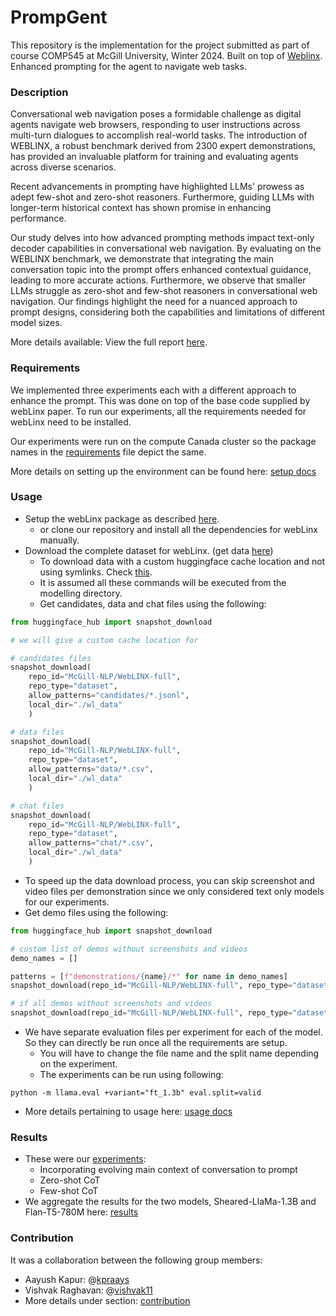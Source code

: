 # PrompGent
This repository is the implementation for the project submitted as part of course COMP545 at McGill University, Winter 2024. Built on top of [Weblinx](https://mcgill-nlp.github.io/weblinx/). Enhanced prompting for the agent to navigate web tasks.


### Description
Conversational web navigation poses a formidable challenge as digital agents navigate web browsers, responding to user instructions across multi-turn dialogues to accomplish real-world tasks. The introduction of WEBLINX, a robust benchmark derived from 2300 expert demonstrations, has provided an invaluable platform for training and evaluating agents across diverse scenarios.

Recent advancements in prompting have highlighted LLMs' prowess as adept few-shot and zero-shot reasoners. Furthermore, guiding LLMs with longer-term historical context has shown promise in enhancing performance.

Our study delves into how advanced prompting methods impact text-only decoder capabilities in conversational web navigation. By evaluating on the WEBLINX benchmark, we demonstrate that integrating the main conversation topic into the prompt offers enhanced contextual guidance, leading to more accurate actions. Furthermore, we observe that smaller LLMs struggle as zero-shot and few-shot reasoners in conversational web navigation. Our findings highlight the need for a nuanced approach to prompt designs, considering both the capabilities and limitations of different model sizes.

More details available: View the full report [here](./docs/report/report.pdf).

### Requirements
We implemented three experiments each with a different approach to enhance the prompt. This was done on top of the base code supplied by webLinx paper. To run our experiments, all the requirements needed for webLinx need to be installed.

Our experiments were run on the compute Canada cluster so the package names in the [requirements](./requirements.txt) file depict the same.

More details on setting up the environment can be found here: [setup docs](./docs/setup.md)

### Usage
- Setup the webLinx package as described [here](https://github.com/McGill-NLP/WebLINX).
  - or clone our repository and install all the dependencies for webLinx manually.
- Download the complete dataset for webLinx. (get data [here](https://huggingface.co/datasets/McGill-NLP/WebLINX))
  - To download data with a custom huggingface cache location and not using symlinks. Check [this](./scripts/data_process/get-data-scripts/get-cand-chat-data.py).
  - It is assumed all these commands will be executed from the modelling directory.
  - Get candidates, data and chat files using the following:
```python
from huggingface_hub import snapshot_download

# we will give a custom cache location for 

# candidates files
snapshot_download(
    repo_id="McGill-NLP/WebLINX-full", 
    repo_type="dataset",
    allow_patterns="candidates/*.jsonl", 
    local_dir="./wl_data"
    )

# data files
snapshot_download(
    repo_id="McGill-NLP/WebLINX-full", 
    repo_type="dataset", 
    allow_patterns="data/*.csv", 
    local_dir="./wl_data"
    )

# chat files
snapshot_download(
    repo_id="McGill-NLP/WebLINX-full", 
    repo_type="dataset", 
    allow_patterns="chat/*.csv", 
    local_dir="./wl_data"
    )
```
  - To speed up the data download process, you can skip screenshot and video files per demonstration since we only considered text only models for our experiments.
  - Get demo files using the following:
```python
from huggingface_hub import snapshot_download

# custom list of demos without screenshots and videos
demo_names = []

patterns = [f"demonstrations/{name}/*" for name in demo_names]
snapshot_download(repo_id="McGill-NLP/WebLINX-full", repo_type="dataset", local_dir="./wl_data", allow_patterns=patterns, ignore_patterns=["*.png", "*.mp4"])

# if all demos without screenshots and videos
snapshot_download(repo_id="McGill-NLP/WebLINX-full", repo_type="dataset", local_dir="./wl_data", ignore_patterns=["*.png", "*.mp4"])
```  
- We have separate evaluation files per experiment for each of the model. So they can directly be run once all the requirements are setup.
  - You will have to change the file name and the split name depending on the experiment.
  - The experiments can be run using following:
```
python -m llama.eval +variant="ft_1.3b" eval.split=valid
```


- More details pertaining to usage here: [usage docs](./docs/usage.md)


### Results
- These were our [experiments](./experiments/README.md):
  - Incorporating evolving main context of conversation to prompt
  - Zero-shot CoT
  - Few-shot CoT
- We aggregate the results for the two models, Sheared-LlaMa-1.3B and Flan-T5-780M here: [results](./results/tables.md)


### Contribution
It was a collaboration between the following group members:
- Aayush Kapur: @[kpraays](https://github.com/kpraays)
- Vishvak Raghavan: @[vishvak11](https://github.com/vishvak11)
- More details under section: [contribution](./docs/contribution.md)



